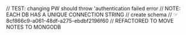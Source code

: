 // TEST: changing PW should throw 'authentication failed error
// NOTE: EACH DB HAS A UNIQUE CONNECTION STRING
// create schema
// ☞ 8cf866c9-a061-48df-a275-ebdbf2196f60
// REFACTORED TO MOVE NOTES TO MONGODB
